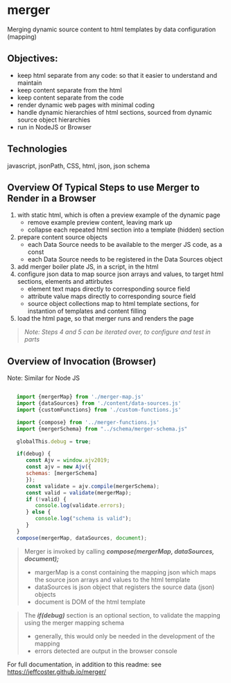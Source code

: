 # merger
Merging dynamic source content to html templates by data configuration (mapping)

## Objectives:
- keep html separate from any code: so that it easier to understand and maintain
- keep content separate from the html
- keep content separate from the code
- render dynamic web pages with minimal coding
- handle dynamic hierarchies of html sections, sourced from dynamic source object hierarchies
- run in NodeJS or Browser

## Technologies
javascript, jsonPath, CSS, html, json, json schema

## Overview Of Typical Steps to use Merger to Render in a Browser
1. with static html, which is often a preview example of the dynamic page
    - remove example preview content, leaving mark up
    - collapse each repeated html section into a template (hidden) section
2. prepare content source objects
    - each Data Source needs to be available to the merger JS code, as a const
    - each Data Source needs to be registered in the Data Sources object
3. add merger boiler plate JS, in a script, in the html
4. configure json data to map source json arrays and values, to target html sections, elements and attirbutes
    - element text maps directly to corresponding source field 
    - attribute value maps directly to corresponding source field 
    - source object collections map to html template sections, for instantion of templates and content filling
5. load the html page, so that merger runs and renders the page

>_Note: Steps 4 and 5 can be iterated over, to configure and test in parts_

## Overview of Invocation (Browser)

Note: Similar for Node JS

```javascript

   import {mergerMap} from './merger-map.js'
   import {dataSources} from './content/data-sources.js'
   import {customFunctions} from './custom-functions.js'

   import {compose} from '../merger-functions.js' 
   import {mergerSchema} from "../schema/merger-schema.js"

   globalThis.debug = true;

   if(debug) {
      const Ajv = window.ajv2019;
      const ajv = new Ajv({
      schemas: [mergerSchema]
      });
      const validate = ajv.compile(mergerSchema);
      const valid = validate(mergerMap);
      if (!valid) {
         console.log(validate.errors);
      } else {
         console.log("schema is valid");
      }
   }
   compose(mergerMap, dataSources, document);

```

> Merger is invoked by calling **_compose(mergerMap, dataSources, document);_**
>- margerMap is a const containing the mapping json which maps the source json arrays and values to the html template
>- dataSources is json object that registers the source data (json) objects
>- document is DOM of the html template

> The **_if(debug)_** section is an optional section, to validate the mapping using the merger mapping schema
>- generally, this would only be needed in the development of the mapping
>- errors detected are output in the browser console

For full documentation, in addition to this readme: see https://jeffcoster.github.io/merger/

